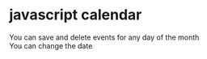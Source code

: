 # javascript calendar
You can save and delete events for any day of the month
<br>
You can change the date
